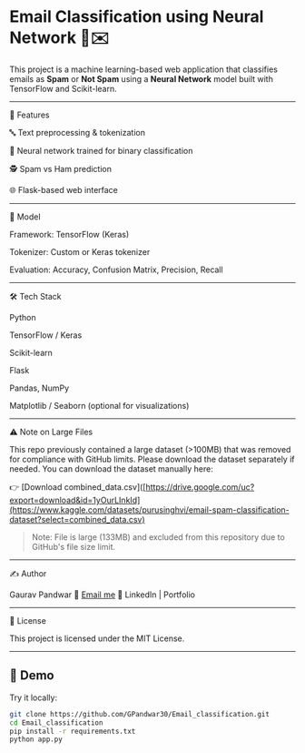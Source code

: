 # Email Classification using Neural Network 🧠✉️

This project is a machine learning-based web application that classifies emails as **Spam** or **Not Spam** using a **Neural Network** model built with TensorFlow and Scikit-learn.

---

📌 Features

🔤 Text preprocessing & tokenization

🧠 Neural network trained for binary classification

🕵️ Spam vs Ham prediction

🌐 Flask-based web interface

---

🧠 Model

Framework: TensorFlow (Keras)

Tokenizer: Custom or Keras tokenizer

Evaluation: Accuracy, Confusion Matrix, Precision, Recall

---

🛠️ Tech Stack

Python

TensorFlow / Keras

Scikit-learn

Flask

Pandas, NumPy

Matplotlib / Seaborn (optional for visualizations)

---

⚠️ Note on Large Files

This repo previously contained a large dataset (>100MB) that was removed for compliance with GitHub limits. Please download the dataset separately if needed.
You can download the dataset manually here:

👉 [Download combined_data.csv]([https://drive.google.com/uc?export=download&id=1yOurLInkId](https://www.kaggle.com/datasets/purusinghvi/email-spam-classification-dataset?select=combined_data.csv)

> Note: File is large (133MB) and excluded from this repository due to GitHub's file size limit.

---

✍️ Author

Gaurav Pandwar
📧 [Email me](mailto:gp3084@gmail.com)
🔗 LinkedIn | Portfolio

---

📜 License

This project is licensed under the MIT License.

---

## 🚀 Demo

Try it locally:
```bash
git clone https://github.com/GPandwar30/Email_classification.git
cd Email_classification
pip install -r requirements.txt
python app.py
